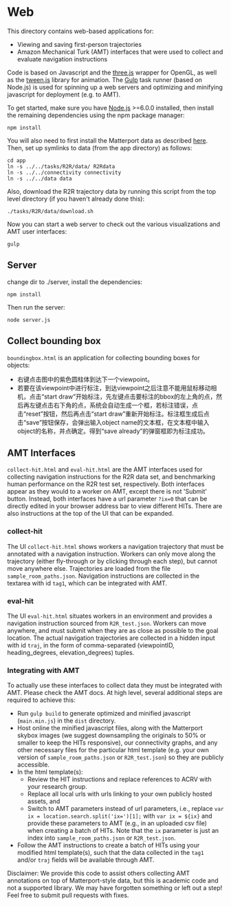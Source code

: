 # Web

This directory contains web-based applications for:
- Viewing and saving first-person trajectories
- Amazon Mechanical Turk (AMT) interfaces that were used to collect and evaluate navigation instructions

Code is based on Javascript and the [three.js](https://threejs.org/) wrapper for OpenGL, as well as the [tween.js](https://github.com/tweenjs/tween.js/) library for animation. The [Gulp](https://gulpjs.com/) task runner (based on Node.js) is used for spinning up a web servers and optimizing and minifying javascript for deployment (e.g. to AMT).

To get started, make sure you have [Node.js](https://nodejs.org/en/) >=6.0.0 installed, then install the remaining dependencies using the npm package manager:
```
npm install
```

You will also need to first install the Matterport data as described [here](../README.md). Then, set up symlinks to data (from the app directory) as follows:
```
cd app
ln -s ../../tasks/R2R/data/ R2Rdata
ln -s ../../connectivity connectivity
ln -s ../../data data
```

Also, download the R2R trajectory data by running this script from the top level directory (if you haven't already done this):
```
./tasks/R2R/data/download.sh
```


Now you can start a web server to check out the various visualizations and AMT user interfaces:
```
gulp
```

## Server

change dir to ./server, install the dependencies:
```
npm install
```

Then run the server:
```
node server.js
```

## Collect bounding box

`boundingbox.html` is an application for collecting bounding boxes for objects:
- 右键点击图中的紫色圆柱体到达下一个viewpoint。
- 若要在该viewpoint中进行标注，到达viewpoint之后注意不能用鼠标移动相机，点击“start draw”开始标注，先左键点击要标注的bbox的左上角的点，然后再左键点击右下角的点，系统会自动生成一个框，若标注错误，点击“reset”按钮，然后再点击“start draw”重新开始标注。标注框生成后点击“save”按钮保存，会弹出输入object name的文本框，在文本框中输入object的名称，并点确定。得到“save already”的弹窗框即为标注成功。


## AMT Interfaces

`collect-hit.html` and `eval-hit.html` are the AMT interfaces used for collecting navigation instructions for the R2R data set, and benchmarking human performance on the R2R test set, respectively. Both interfaces appear as they would to a worker on AMT, except there is not 'Submit' button. Instead, both interfaces have a url parameter `?ix=0` that can be directly edited in your browser address bar to view different HITs. There are also instructions at the top of the UI that can be expanded.

### collect-hit

The UI `collect-hit.html` shows workers a navigation trajectory that must be annotated with a navigation instruction. Workers can only move along the trajectory (either fly-through or by clicking through each step), but cannot move anywhere else. Trajectories are loaded from the file `sample_room_paths.json`. Navigation instructions are collected in the textarea with id `tag1`, which can be integrated with AMT. 

### eval-hit

The UI `eval-hit.html` situates workers in an environment and provides a navigation instruction sourced from `R2R_test.json`. Workers can move anywhere, and must submit when they are as close as possible to the goal location. The actual navigation trajectories are collected in a hidden input with id `traj`, in the form of comma-separated (viewpointID, heading_degrees, elevation_degrees) tuples.

### Integrating with AMT

To actually use these interfaces to collect data they must be integrated with AMT. Please check the AMT docs. At high level, several additional steps are required to achieve this:
- Run `gulp build` to generate optimized and minified javascript (`main.min.js`) in the `dist` directory. 
- Host online the minified javascript files, along with the Matterport skybox images (we suggest downsampling the originals to 50% or smaller to keep the HITs responsive), our connectivity graphs, and any other necessary files for the particular html template (e.g. your own version of `sample_room_paths.json` or `R2R_test.json`) so they are publicly accessible.
- In the html template(s): 
  - Review the HIT instructions and replace references to ACRV with your research group.
  - Replace all local urls with urls linking to your own publicly hosted assets, and
  - Switch to AMT parameters instead of url parameters, i.e., replace `var ix = location.search.split('ix=')[1];` with `var ix = ${ix}` and provide these parameters to AMT (e.g., in an uploaded csv file) when creating a batch of HITs. Note that the `ix` parameter is just an index into `sample_room_paths.json` or `R2R_test.json`.
- Follow the AMT instructions to create a batch of HITs using your modified html template(s), such that the data collected in the `tag1` and/or `traj` fields will be available through AMT.

Disclaimer: We provide this code to assist others collecting AMT annotations on top of Matterport-style data, but this is academic code and not a supported library. We may have forgotten something or left out a step! Feel free to submit pull requests with fixes.
